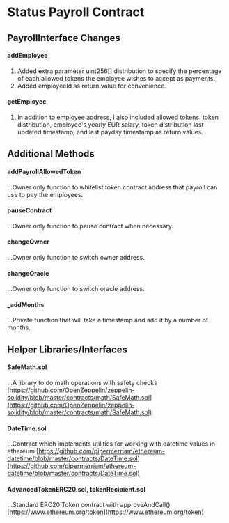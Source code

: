 # Status Payroll Contract

## PayrollInterface Changes

#### addEmployee
1. Added extra parameter uint256[] distribution to specify the percentage of each allowed tokens the employee wishes to accept as payments.
2. Added employeeId as return value for convenience.


#### getEmployee
1. In addition to employee address, I also included allowed tokens, token distribution, employee's yearly EUR salary, token distribution last updated timestamp, and last payday timestamp as return values.


## Additional Methods

#### addPayrollAllowedToken

...Owner only function to whitelist token contract address that payroll can use to pay the employees.

#### pauseContract

...Owner only function to pause contract when necessary.

#### changeOwner

...Owner only function to switch owner address.

#### changeOracle

...Owner only function to switch oracle address.

#### _addMonths

...Private function that will take a timestamp and add it by a number of months.

## Helper Libraries/Interfaces

#### SafeMath.sol

...A library to do math operations with safety checks [https://github.com/OpenZeppelin/zeppelin-solidity/blob/master/contracts/math/SafeMath.sol](https://github.com/OpenZeppelin/zeppelin-solidity/blob/master/contracts/math/SafeMath.sol)

#### DateTime.sol

...Contract which implements utilities for working with datetime values in ethereum [https://github.com/pipermerriam/ethereum-datetime/blob/master/contracts/DateTime.sol](https://github.com/pipermerriam/ethereum-datetime/blob/master/contracts/DateTime.sol)

#### AdvancedTokenERC20.sol, tokenRecipient.sol

...Standard ERC20 Token contract with approveAndCall() [https://www.ethereum.org/token](https://www.ethereum.org/token)
